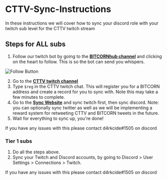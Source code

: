 # CTTV-Sync-Instructions
In these instructions we will cover how to sync your discord role with your twitch sub level for the CTTV twitch stream

## Steps for ALL subs 
1. Follow our twitch bot by going to the [**BITCORNhub channel**](https://www.twitch.tv/bitcornhub) and clicking on the heart to follow. This is so the bot can send you whispers.

![Follow Button](https://bitcornsyncstorage.blob.core.windows.net/sync/follow.png)

2. Go to the [**CTTV twitch channel**](https://www.twitch.tv/cryptotraderstv)
3. Type `$reg` in the CTTV twitch chat.  This will register you for a BITCORN address and create a record for you to sync with. Note this may take a few minutes to complete.
4. Go to the [**Sync Website**](https://bitcornsync.com/) and sync twitch first, then sync discord. Note: you can optionally sync twitter as well as we will be implementing a reward system for retweeting CTTV and BITCORN tweets in the future. 
5. Wait for everything to sync up, you're done!

If you have any issues with this please contact d4rkcide#1505 on discord

### Tier 1 subs
1. Do all the steps above.
2. Sync your Twitch and Discord accounts, by going to Discord > User Settings > Connections > Twitch.

If you have any issues with this please contact d4rkcide#1505 on discord
